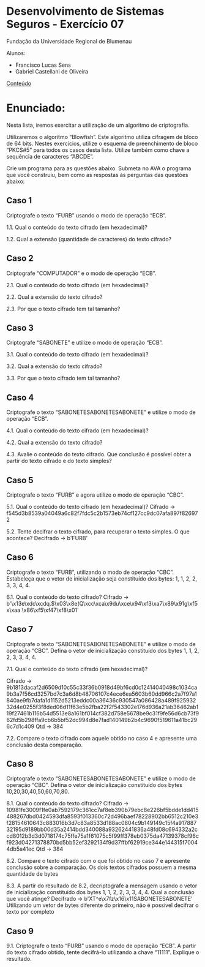 # Desenvolvimento de Sistemas Seguros - Exercício 07

Fundação da Universidade Regional de Blumenau

Alunos: 
* Francisco Lucas Sens
* Gabriel Castellani de Oliveira

[Conteúdo](assets/TiposDeCifragem.pdf)

# Enunciado: 

Nesta lista, iremos exercitar a utilização de um algoritmo de criptografia.

Utilizaremos o algoritmo “Blowfish”. Este algoritmo utiliza cifragem de bloco de 64 bits. Nestes exercícios, utilize o esquema de preenchimento de bloco “PKCS#5” para todos os casos desta lista. Utilize também como chave a sequência de caracteres “ABCDE”.

Crie um programa para as questões abaixo. Submeta no AVA o programa que você construiu, bem como as respostas às
perguntas das questões abaixo:

## Caso 1

Criptografe o texto “FURB” usando o modo de operação “ECB”.

1.1. Qual o conteúdo do texto cifrado (em hexadecimal)?

1.2. Qual a extensão (quantidade de caracteres) do texto cifrado?

## Caso 2

Criptografe “COMPUTADOR” e o modo de operação “ECB”.

2.1. Qual o conteúdo do texto cifrado (em hexadecimal)?

2.2. Qual a extensão do texto cifrado?

2.3. Por que o texto cifrado tem tal tamanho?

## Caso 3

Criptografe “SABONETE” e utilize o modo de operação “ECB”.

3.1. Qual o conteúdo do texto cifrado (em hexadecimal)?

3.2. Qual a extensão do texto cifrado?

3.3. Por que o texto cifrado tem tal tamanho?

## Caso 4

Criptografe o texto “SABONETESABONETESABONETE” e utilize o modo de operação “ECB”.

4.1. Qual o conteúdo do texto cifrado (em hexadecimal)?

4.2. Qual a extensão do texto cifrado?

4.3. Avalie o conteúdo do texto cifrado. Que conclusão é possível obter a partir do texto cifrado e do texto simples?

## Caso 5

Criptografe o texto “FURB” e agora utilize o modo de operação “CBC”.

5.1. Qual o conteúdo do texto cifrado (em hexadecimal)?
Cifrado ->  f545d3b8539a04049a6c82f7fdc5c2b1573eb74cf127cc9dc07afa897f826972

5.2. Tente decifrar o texto cifrado, para recuperar o texto simples. O que acontece?
Decifrado ->  b'FURB'

## Caso 6

Criptografe o texto “FURB”, utilizando o modo de operação “CBC”. Estabeleça que o vetor de inicialização seja constituído dos bytes: 1, 1, 2, 2, 3, 3, 4, 4.

6.1. Qual o conteúdo do texto cifrado?
Cifrado ->  b'\x13e\xdc\xcdq.$\x03\x8e(Q\xcc\xca\x9du\xce\x94\xf3\xa7\x89\x91g\xf5x\xaa \x86\xf5\xf47\xf8\x01'

## Caso 7

Criptografe o texto “SABONETESABONETESABONETE” e utilize o modo de operação “CBC”. Defina o vetor de inicialização constituído dos bytes 1, 1, 2, 2, 3, 3, 4, 4.

7.1. Qual o conteúdo do texto cifrado (em hexadecimal)?

Cifrado ->  9b1813dacaf2d6509d10c55c33f36b0918d49bf6cd0c12414040498c1034ca9b3a7f56cd3257bd7c3a6d8b48706107c4ece6ea5603b60dd966c2a7f97a1840ae9fb7dafa1d1152d5213eddc00a36436c930547a086428a489f92593232d4e0255f3f8ded06d11f63e5b2fba22f2f543302e176d936a21ab36462ab119f27461b116b54d5513e8a161bf014cf382d758e5678be9c31f9fe56d6cb73f962fd5b298ffa9cb6b5bf52dc994d8e7fad140149b2b4c9690f519611a41bc296c7d1c409
Qtd ->  384

7.2. Compare o texto cifrado com aquele obtido no caso 4 e apresente uma conclusão desta comparação.

## Caso 8

Criptografe o texto “SABONETESABONETESABONETE” e utilize o modo de operação “CBC”. Defina o vetor de inicialização constituído dos bytes 10,20,30,40,50,60,70,80.

8.1. Qual o conteúdo do texto cifrado?
Cifrado ->  10981fe3009f1fe0ab7592179c361cc7af8eb390b79ebc8e226bf5bdde1dd415488267dbd0424593dfa8593f013360c72d496baef78228902bb6512c210e3f28154610643c883016b3d7c83a8533d188ac0804c9b149149c15f4a91788732195d9189bb00d35a2414bdd340088a93262441836a48fd08c694332a2ccd8012b3d3d0718174c75ffe75a1f61075c5f99ff378eb0375da47139378cf96cf923d04271378870bd5bb52ef3292134f9d37ffbf62919ce344e144315f70044db5a41ec
Qtd ->  384

8.2. Compare o texto cifrado com o que foi obtido no caso 7 e apresente conclusão sobre a comparação.
Os dois textos cifrados possuem a mesma quantidade de bytes

8.3. A partir do resultado de 8.2, decriptografe a mensagem usando o vetor de inicialização constituído dos bytes 1, 1, 2, 2, 3, 3, 4, 4. Qual a conclusão que você atinge?
Decifrado ->  b'XT^e\x7fz\x16\x11SABONETESABONETE'
Utilizando um vetor de bytes diferente do primeiro, não é possível decifrar o texto por completo

## Caso 9

9.1. Criptografe o texto “FURB” usando o modo de operação “ECB”. A partir do texto cifrado obtido, tente 
decifrá-lo utilizando a chave “11111”. Explique o resultado.